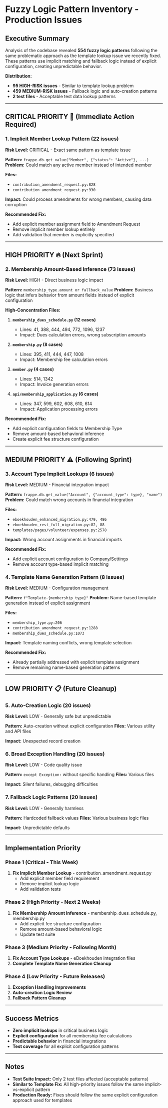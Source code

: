 # Fuzzy Logic Pattern Inventory - Production Issues

## Executive Summary

Analysis of the codebase revealed **554 fuzzy logic patterns** following the same problematic approach as the template lookup issue we recently fixed. These patterns use implicit matching and fallback logic instead of explicit configuration, creating unpredictable behavior.

**Distribution:**
- **95 HIGH-RISK issues** - Similar to template lookup problem
- **459 MEDIUM-RISK issues** - Fallback logic and auto-creation patterns
- **2 test files** - Acceptable test data lookup patterns

---

## CRITICAL PRIORITY 🚨 (Immediate Action Required)

### 1. Implicit Member Lookup Pattern (22 issues)
**Risk Level:** CRITICAL - Exact same pattern as template issue

**Pattern:** `frappe.db.get_value("Member", {"status": "Active"}, ...)`
**Problem:** Could match any active member instead of intended member

**Files:**
- `contribution_amendment_request.py:828`
- `contribution_amendment_request.py:930`

**Impact:** Could process amendments for wrong members, causing data corruption

**Recommended Fix:**
- Add explicit member assignment field to Amendment Request
- Remove implicit member lookup entirely
- Add validation that member is explicitly specified

---

## HIGH PRIORITY 🔥 (Next Sprint)

### 2. Membership Amount-Based Inference (73 issues)
**Risk Level:** HIGH - Direct business logic impact

**Pattern:** `membership_type.amount or fallback_value`
**Problem:** Business logic that infers behavior from amount fields instead of explicit configuration

**High-Concentration Files:**
1. **`membership_dues_schedule.py` (12 cases)**
   - Lines: 41, 388, 444, 494, 772, 1096, 1237
   - Impact: Dues calculation errors, wrong subscription amounts

2. **`membership.py` (8 cases)**
   - Lines: 395, 411, 444, 447, 1008
   - Impact: Membership fee calculation errors

3. **`member.py` (4 cases)**
   - Lines: 514, 1342
   - Impact: Invoice generation errors

4. **`api/membership_application.py` (6 cases)**
   - Lines: 347, 599, 602, 608, 610, 614
   - Impact: Application processing errors

**Recommended Fix:**
- Add explicit configuration fields to Membership Type
- Remove amount-based behavioral inference
- Create explicit fee structure configuration

---

## MEDIUM PRIORITY ⚠️ (Following Sprint)

### 3. Account Type Implicit Lookups (6 issues)
**Risk Level:** MEDIUM - Financial integration impact

**Pattern:** `frappe.db.get_value("Account", {"account_type": type}, "name")`
**Problem:** Could match wrong accounts in financial integration

**Files:**
- `eboekhouden_enhanced_migration.py:479, 486`
- `eboekhouden_rest_full_migration.py:82, 88`
- `templates/pages/volunteer/expenses.py:2578`

**Impact:** Wrong account assignments in financial imports

**Recommended Fix:**
- Add explicit account configuration to Company/Settings
- Remove account type-based implicit matching

### 4. Template Name Generation Pattern (8 issues)
**Risk Level:** MEDIUM - Configuration management

**Pattern:** `f"Template-{membership_type}"`
**Problem:** Name-based template generation instead of explicit assignment

**Files:**
- `membership_type.py:206`
- `contribution_amendment_request.py:1288`
- `membership_dues_schedule.py:1073`

**Impact:** Template naming conflicts, wrong template selection

**Recommended Fix:**
- Already partially addressed with explicit template assignment
- Remove remaining name-based generation patterns

---

## LOW PRIORITY 📋 (Future Cleanup)

### 5. Auto-Creation Logic (20 issues)
**Risk Level:** LOW - Generally safe but unpredictable

**Pattern:** Auto-creation without explicit configuration
**Files:** Various utility and API files

**Impact:** Unexpected record creation

### 6. Broad Exception Handling (20 issues)
**Risk Level:** LOW - Code quality issue

**Pattern:** `except Exception:` without specific handling
**Files:** Various files

**Impact:** Silent failures, debugging difficulties

### 7. Fallback Logic Patterns (20 issues)
**Risk Level:** LOW - Generally harmless

**Pattern:** Hardcoded fallback values
**Files:** Various business logic files

**Impact:** Unpredictable defaults

---

## Implementation Priority

### Phase 1 (Critical - This Week)
1. **Fix Implicit Member Lookup** - contribution_amendment_request.py
   - Add explicit member field requirement
   - Remove implicit lookup logic
   - Add validation tests

### Phase 2 (High Priority - Next 2 Weeks)
1. **Fix Membership Amount Inference** - membership_dues_schedule.py, membership.py
   - Add explicit fee structure configuration
   - Remove amount-based behavioral logic
   - Update test suite

### Phase 3 (Medium Priority - Following Month)
1. **Fix Account Type Lookups** - eBoekhouden integration files
2. **Complete Template Name Generation Cleanup**

### Phase 4 (Low Priority - Future Releases)
1. **Exception Handling Improvements**
2. **Auto-creation Logic Review**
3. **Fallback Pattern Cleanup**

---

## Success Metrics

- **Zero implicit lookups** in critical business logic
- **Explicit configuration** for all membership fee calculations
- **Predictable behavior** in financial integrations
- **Test coverage** for all explicit configuration patterns

---

## Notes

- **Test Suite Impact:** Only 2 test files affected (acceptable patterns)
- **Similar to Template Fix:** All high-priority issues follow the same implicit-vs-explicit pattern
- **Production Ready:** Fixes should follow the same explicit configuration approach used for templates
